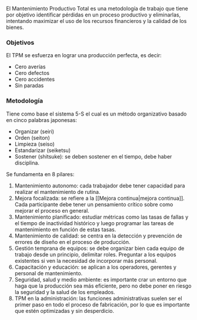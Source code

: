 El Mantenimiento Productivo Total es una metodología de trabajo que tiene por objetivo identificar pérdidas en un proceso productivo y eliminarlas, intentando maximizar el uso de los recursos financieros y la calidad de los bienes.

### Objetivos
El TPM se esfuerza en lograr una producción perfecta, es decir:
- Cero averías
- Cero defectos
- Cero accidentes
- Sin paradas

### Metodología
Tiene como base el sistema 5-S el cual es un método organizativo basado en cinco palabras japonesas:
- Organizar (seiri)
- Orden (seiton)
- Limpieza (seiso)
- Estandarizar (seiketsu)
- Sostener (shitsuke): se deben sostener en el tiempo, debe haber disciplina.

Se fundamenta en 8 pilares:
1. Mantenimiento autonomo: cada trabajador debe tener capacidad para realizar el mantenimiento de rutina.
2. Mejora focalizada: se refiere a la [[Mejora continua|mejora continua]]. Cada participante debe tener un pensamiento crítico sobre como mejorar el proceso en general.
3. Mantenimiento planificado: estudiar métricas como las tasas de fallas y el tiempo de inactividad histórico y luego programar las tareas de mantenimiento en función de estas tasas.
4. Mantenimiento de calidad: se centra en la detección y prevención de errores de diseño en el proceso de producción.
5. Gestión temprana de equipos: se debe organizar bien cada equipo de trabajo desde un principio, delimitar roles. Preguntar a los equipos existentes si ven la necesidad de incorporar más personal.
6. Capacitación y educación: se aplican a los operadores, gerentes y personal de mantenimiento.
7. Seguridad, salud y medio ambiente: es importante crar un entorno que haga que la producción sea más eficiente, pero no debe poner en riesgo la seguridad y la salud de los empleados.
8. TPM en la administración: las funciones administrativas suelen ser el primer paso en todo el proceso de fabricación, por lo que es importante que estén optimizadas y sin desperdicio.
